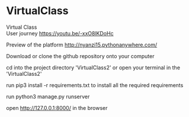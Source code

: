 # VirtualClass
Virtual Class      
User journey  https://youtu.be/-xxO8lKDoHc    

Preview of the platform  http://nyanzi15.pythonanywhere.com/

Download or clone the github repository onto your computer

cd into the project directory 'VirtualClass2' or open your terminal in the 'VirtualClass2'

run  pip3 install -r requirements.txt   to install all the required requirements

run python3 manage.py runserver

open http://127.0.0.1:8000/    in the browser


